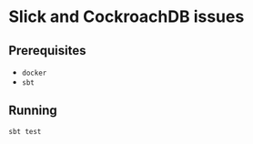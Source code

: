 # Slick and CockroachDB issues

## Prerequisites

- `docker`
- `sbt`

## Running

```bash
sbt test
```